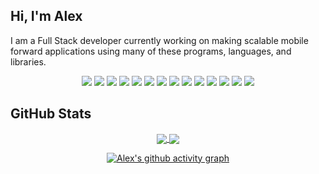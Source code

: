 <h2>Hi, I'm Alex</h2>
<p>I am a Full Stack developer currently working on making scalable mobile forward applications using many of these programs, languages, and libraries.</p>


<div align="center">
  
  ![](https://img.shields.io/badge/-GIT-282f36?style=for-the-badge&logo=git&logoColorF1502f&labelColor=282f36)
  ![](https://img.shields.io/badge/-HTML-282f36?style=for-the-badge&logo=html5&logoColor=e34c26&labelColor=282f36)
  ![](https://img.shields.io/badge/-CSS-282f36?style=for-the-badge&logo=css3&logoColor=3C99DC&labelColor=282f36)
  ![](https://img.shields.io/badge/-Sass-282f36?style=for-the-badge&logo=sass&logoColor=CD6799&labelColor=282f36)
  ![](https://img.shields.io/badge/-JavaScript-282f36?style=for-the-badge&logo=javascript&logoColor=f7df1e&labelColor=282f36)
  ![](https://img.shields.io/badge/-jQuery-282f36?style=for-the-badge&logo=jquery&logoColor=FAA523&labelColor=282f36)
  ![](https://img.shields.io/badge/-React-282f36?style=for-the-badge&logo=react&logoColor=61DBFB&labelColor=282f36)
  ![](https://img.shields.io/badge/-firebase-282f36?style=for-the-badge&logo=firebase&logoColor=FFA611&labelColor=282f36)
  ![](https://img.shields.io/badge/-mongodb-282f36?style=for-the-badge&logo=mongodb&logoColor=4DB33D&labelColor=282f36)
  ![](https://img.shields.io/badge/-C%23-282f36?style=for-the-badge&logo=csharp&logoColor=9b4993&labelColor=282f36)
  ![](https://img.shields.io/badge/-.net-282f36?style=for-the-badge&logo=dotnet&logoColor=8e71f5&labelColor=282f36)
  ![](https://img.shields.io/badge/-mysql-282f36?style=for-the-badge&logo=mysql&logoColor=f29111&labelColor=282f36)
  ![](https://img.shields.io/badge/-Python-282f36?style=for-the-badge&logo=python&logoColor=4B8BBE&labelColor=282f36)
  ![](https://img.shields.io/badge/-Docker-282f36?style=for-the-badge&logo=docker&logoColor=3d89cc&labelColor=282f36)
  
  
  
</div>

## GitHub Stats

<div align="center">
  <a href="https://github.com/a-shevlin/a-shevlin">
    <img align="center" src="https://github-readme-stats.vercel.app/api/top-langs/?username=a-shevlin&hide=java,html,&theme=tokyonight&layout=compact&hide_border=true&langs_count=4" />
  </a>
  
  <a href="https://github.com/a-shevlin/a-shevlin">
    <img align="center" src="https://github-readme-stats.vercel.app/api?username=a-shevlin&theme=tokyonight&hide_border=true&show_icons=true"/>
  </a>
</div>

<p></p>

<div align="center">
  
  [![Alex's github activity graph](https://github-readme-activity-graph.cyclic.app/graph?username=a-shevlin&bg_color=1a1b27&color=628fda&line=2ebcad&point=37bcad&area=true&hide_border=true)](https://github.com/ashutosh00710/github-readme-activity-graph)
</div>
  
<!--
**a-shevlin/a-shevlin** is a ✨ _special_ ✨ repository because its `README.md` (this file) appears on your GitHub profile.

Here are some ideas to get you started:

- 🔭 I’m currently working on ...
- 🌱 I’m currently learning ...
- 👯 I’m looking to collaborate on ...
- 🤔 I’m looking for help with ...
- 💬 Ask me about ...
- 📫 How to reach me: ...
- 😄 Pronouns: ...
- ⚡ Fun fact: ...
-->
